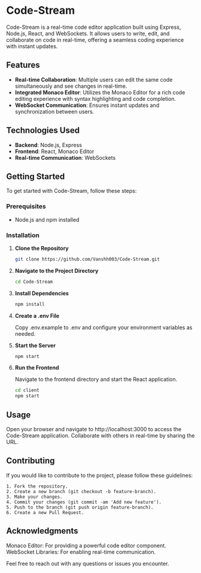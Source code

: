 # Code-Stream

Code-Stream is a real-time code editor application built using Express, Node.js, React, and WebSockets. It allows users to write, edit, and collaborate on code in real-time, offering a seamless coding experience with instant updates.

## Features

- **Real-time Collaboration**: Multiple users can edit the same code simultaneously and see changes in real-time.
- **Integrated Monaco Editor**: Utilizes the Monaco Editor for a rich code editing experience with syntax highlighting and code completion.
- **WebSocket Communication**: Ensures instant updates and synchronization between users.

## Technologies Used

- **Backend**: Node.js, Express
- **Frontend**: React, Monaco Editor
- **Real-time Communication**: WebSockets

## Getting Started

To get started with Code-Stream, follow these steps:

### Prerequisites

- Node.js and npm installed

### Installation

1. **Clone the Repository**

   ```bash
   git clone https://github.com/Vanshh003/Code-Stream.git

2. **Navigate to the Project Directory**

    ```bash
    cd Code-Stream

2. **Install Dependencies**

    ```bash
    npm install

2. **Create a .env File**

    Copy .env.example to .env and configure your environment variables as needed.

2. **Start the Server**

    ```bash
    npm start

2. **Run the Frontend**

    Navigate to the frontend directory and start the React application.

    ```bash
    cd client
    npm start


## Usage

Open your browser and navigate to http://localhost:3000 to access the Code-Stream application.
Collaborate with others in real-time by sharing the URL.


## Contributing

If you would like to contribute to the project, please follow these guidelines:

    1. Fork the repository.
    2. Create a new branch (git checkout -b feature-branch).
    3. Make your changes.
    4. Commit your changes (git commit -am 'Add new feature').
    5. Push to the branch (git push origin feature-branch).
    6. Create a new Pull Request.


## Acknowledgments
Monaco Editor: For providing a powerful code editor component.
WebSocket Libraries: For enabling real-time communication.

Feel free to reach out with any questions or issues you encounter.